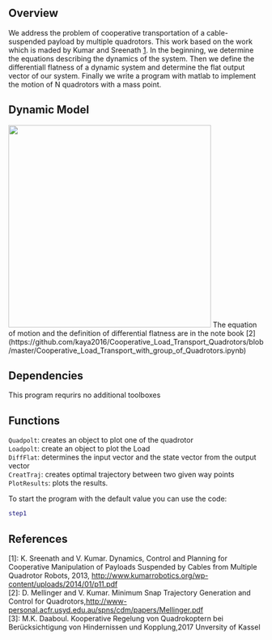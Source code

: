 Overview
---
We address the problem of cooperative transportation of a cable-suspended payload by multiple quadrotors. This work based on the work which is maded by Kumar and Sreenath [1](http://www.kumarrobotics.org/wp-content/uploads/2014/01/p11.pdf). In the beginning, we determine the equations describing the dynamics of the system. Then we define the differentiall flatness of a dynamic system and determine the flat output vector of our system.  Finally we write a program with matlab to implement the motion of N quadrotors with a mass point. 

Dynamic Model
---
<img src="https://github.com/kaya2016/Cooperative_Load_Transport_Quadrotors/blob/master/QuadrotorsWithLoad.png" width="400">
The equation of motion and the definition of differential flatness are in the note book [2](https://github.com/kaya2016/Cooperative_Load_Transport_Quadrotors/blob/master/Cooperative_Load_Transport_with_group_of_Quadrotors.ipynb)

Dependencies
---
This program requrirs no additional toolboxes


Functions
---
`Quadpolt`: creates an object to plot one of the quadrotor    
`Loadpolt`: create an object to plot the Load    
`DiffFlat`: determines the input vector and the state vector from the output vector  
`CreatTraj`: creates optimal trajectory between two given way points  
`PlotResults`: plots the results.

To start the program with the default value you can use the code:
```matlab
step1
```

References
---
[1]: K. Sreenath and V. Kumar. Dynamics, Control and Planning for Cooperative Manipulation of Payloads Suspended by Cables from Multiple Quadrotor Robots, 2013,  http://www.kumarrobotics.org/wp-content/uploads/2014/01/p11.pdf   
[2]: D. Mellinger and V. Kumar. Minimum Snap Trajectory Generation and Control for Quadrotors,http://www-personal.acfr.usyd.edu.au/spns/cdm/papers/Mellinger.pdf    
[3]: M.K. Daaboul. Kooperative Regelung von Quadrokoptern bei Berücksichtigung von Hindernissen und Kopplung,2017 Unversity of Kassel
